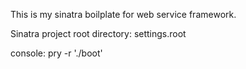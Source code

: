 This is my sinatra boilplate for web service framework.

Sinatra project root directory: settings.root

console: pry -r './boot'
